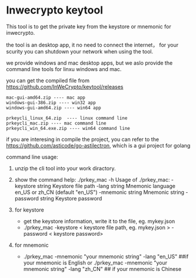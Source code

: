 # Inwecrypto keytool

This tool is to get the private key from the keystore or mnemonic for inwecrypto.

the tool is an desktop app, it no need to connect the internet， for your scurity you can shutdown your network when using the tool.

we provide windows and mac desktop apps, but we aslo provide the command line tools for linxu windows and mac.

you can get the compiled file from https://github.com/InWeCrypto/keytool/releases

```
mac-gui-amd64.zip ---- mac app
windows-gui-386.zip ---- win32 app
windows-gui-amd64.zip ---- win64 app

prkeycli_linux_64.zip  ---- linux command line 
prkeycli_mac.zip ---- mac command line 
prkeycli_win_64.exe.zip ---- win64 command line
```

if you are interesing in compile the project, you can refer to the https://github.com/asticode/go-astilectron, which is a gui project for golang



command line usage:

1) unzip the cli tool into your work diractory.
2) show the command help:
./prkey_mac -h
Usage of ./prkey_mac:
  -keystore string
    	Keystore file path
  -lang string
    	Mnemonic language en_US or zh_CN (default "en_US")
  -mnemonic string
    	Mnemonic string
  -password string
    	Keystore password

3) for keystore
    * get the keystore information, write it to the file, eg. mykey.json
    * ./prkey_mac -keystore < keystore file path, eg. mykey.json > -password < keystore password>

4) for mnemonic
    * ./prkey_mac -mnemonic "your mnemonic string" -lang "en_US"  ##if your mnemonic is English or ./prkey_mac -mnemonic "your mnemonic string" -lang "zh_CN"  ## if your mnemonic is Chinese
